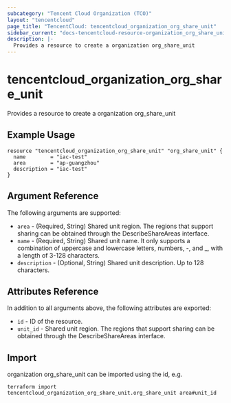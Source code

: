 ```yaml
---
subcategory: "Tencent Cloud Organization (TCO)"
layout: "tencentcloud"
page_title: "TencentCloud: tencentcloud_organization_org_share_unit"
sidebar_current: "docs-tencentcloud-resource-organization_org_share_unit"
description: |-
  Provides a resource to create a organization org_share_unit
---
```


# tencentcloud_organization_org_share_unit

Provides a resource to create a organization org_share_unit

## Example Usage

```hcl
resource "tencentcloud_organization_org_share_unit" "org_share_unit" {
  name        = "iac-test"
  area        = "ap-guangzhou"
  description = "iac-test"
}
```

## Argument Reference

The following arguments are supported:

* `area` - (Required, String) Shared unit region. The regions that support sharing can be obtained through the DescribeShareAreas interface.
* `name` - (Required, String) Shared unit name. It only supports a combination of uppercase and lowercase letters, numbers, -, and _, with a length of 3-128 characters.
* `description` - (Optional, String) Shared unit description. Up to 128 characters.

## Attributes Reference

In addition to all arguments above, the following attributes are exported:

* `id` - ID of the resource.
* `unit_id` - Shared unit region. The regions that support sharing can be obtained through the DescribeShareAreas interface.


## Import

organization org_share_unit can be imported using the id, e.g.

```
terraform import tencentcloud_organization_org_share_unit.org_share_unit area#unit_id
```


